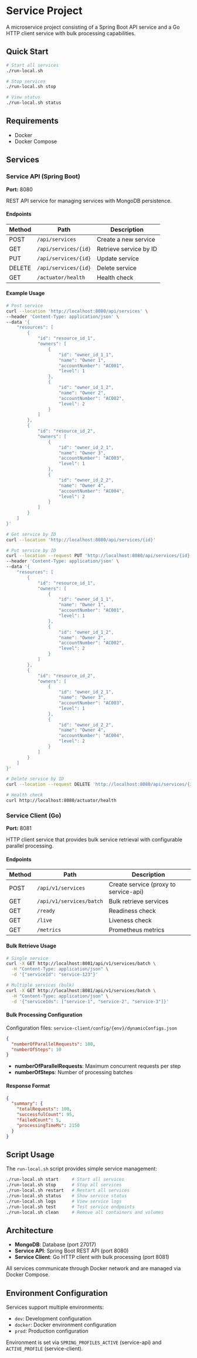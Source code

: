 # Service Project

A microservice project consisting of a Spring Boot API service and a Go HTTP client service with bulk processing capabilities.

## Quick Start

```bash
# Start all services
./run-local.sh

# Stop services
./run-local.sh stop

# View status
./run-local.sh status
```

## Requirements

- Docker
- Docker Compose

## Services

### Service API (Spring Boot)
**Port:** 8080

REST API service for managing services with MongoDB persistence.

#### Endpoints

| Method | Path | Description |
|--------|------|-------------|
| POST | `/api/services` | Create a new service |
| GET | `/api/services/{id}` | Retrieve service by ID |
| PUT | `/api/services/{id}` | Update service |
| DELETE | `/api/services/{id}` | Delete service |
| GET | `/actuator/health` | Health check |

#### Example Usage

```bash
# Post service
curl --location 'http://localhost:8080/api/services' \
--header 'Content-Type: application/json' \
--data '{
    "resources": [
        {
            "id": "resource_id_1",
            "owners": [
                {
                    "id": "owner_id_1_1",
                    "name": "Owner 1",
                    "accountNumber": "AC001",
                    "level": 1
                },
                {
                    "id": "owner_id_1_2",
                    "name": "Owner 2",
                    "accountNumber": "AC002",
                    "level": 2
                }
            ]
        },
        {
            "id": "resource_id_2",
            "owners": [
                {
                    "id": "owner_id_2_1",
                    "name": "Owner 3",
                    "accountNumber": "AC003",
                    "level": 1
                },
                {
                    "id": "owner_id_2_2",
                    "name": "Owner 4",
                    "accountNumber": "AC004",
                    "level": 2
                }
            ]
        }
    ]
}'

# Get service by ID
curl --location 'http://localhost:8080/api/services/{id}'

# Put service by ID
curl --location --request PUT 'http://localhost:8080/api/services/{id}' \
--header 'Content-Type: application/json' \
--data '{
    "resources": [
        {
            "id": "resource_id_1",
            "owners": [
                {
                    "id": "owner_id_1_1",
                    "name": "Owner 1",
                    "accountNumber": "AC001",
                    "level": 1
                },
                {
                    "id": "owner_id_1_2",
                    "name": "Owner 2",
                    "accountNumber": "AC002",
                    "level": 2
                }
            ]
        },
        {
            "id": "resource_id_2",
            "owners": [
                {
                    "id": "owner_id_2_1",
                    "name": "Owner 3",
                    "accountNumber": "AC003",
                    "level": 1
                },
                {
                    "id": "owner_id_2_2",
                    "name": "Owner 4",
                    "accountNumber": "AC004",
                    "level": 2
                }
            ]
        }
    ]
}'

# Delete service by ID
curl --location --request DELETE 'http://localhost:8080/api/services/{id}'

# Health check
curl http://localhost:8080/actuator/health
```

### Service Client (Go)
**Port:** 8081

HTTP client service that provides bulk service retrieval with configurable parallel processing.

#### Endpoints

| Method | Path | Description |
|--------|------|-------------|
| POST | `/api/v1/services` | Create service (proxy to service-api) |
| GET | `/api/v1/services/batch` | Bulk retrieve services |
| GET | `/ready` | Readiness check |
| GET | `/live` | Liveness check |
| GET | `/metrics` | Prometheus metrics |

#### Bulk Retrieve Usage

```bash
# Single service
curl -X GET http://localhost:8081/api/v1/services/batch \
  -H "Content-Type: application/json" \
  -d '{"serviceId": "service-123"}'

# Multiple services (bulk)
curl -X GET http://localhost:8081/api/v1/services/batch \
  -H "Content-Type: application/json" \
  -d '{"serviceIds": ["service-1", "service-2", "service-3"]}'
```

#### Bulk Processing Configuration

Configuration files: `service-client/config/{env}/dynamicConfigs.json`

```json
{
  "numberOfParallelRequests": 100,
  "numberOfSteps": 10
}
```

- **numberOfParallelRequests**: Maximum concurrent requests per step
- **numberOfSteps**: Number of processing batches

#### Response Format

```json
{
  "summary": {
    "totalRequests": 100,
    "successfulCount": 95,
    "failedCount": 5,
    "processingTimeMs": 2150
  }
}
```

## Script Usage

The `run-local.sh` script provides simple service management:

```bash
./run-local.sh start     # Start all services
./run-local.sh stop      # Stop all services  
./run-local.sh restart   # Restart all services
./run-local.sh status    # Show service status
./run-local.sh logs      # View service logs
./run-local.sh test      # Test service endpoints
./run-local.sh clean     # Remove all containers and volumes
```

## Architecture

- **MongoDB**: Database (port 27017)
- **Service API**: Spring Boot REST API (port 8080)
- **Service Client**: Go HTTP client with bulk processing (port 8081)

All services communicate through Docker network and are managed via Docker Compose.

## Environment Configuration

Services support multiple environments:
- `dev`: Development configuration
- `docker`: Docker environment configuration  
- `prod`: Production configuration

Environment is set via `SPRING_PROFILES_ACTIVE` (service-api) and `ACTIVE_PROFILE` (service-client). 